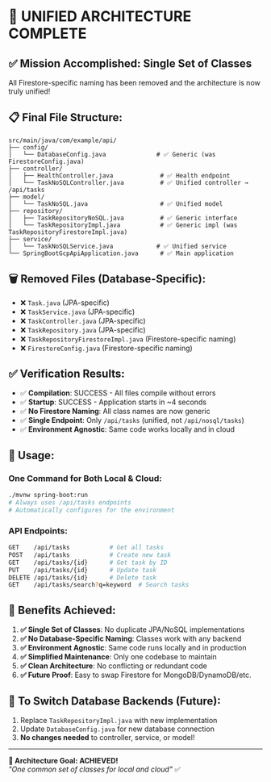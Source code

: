 # 🎉 UNIFIED ARCHITECTURE COMPLETE

## ✅ **Mission Accomplished**: Single Set of Classes

All Firestore-specific naming has been removed and the architecture is now truly unified!

## 📋 **Final File Structure**:

```
src/main/java/com/example/api/
├── config/
│   └── DatabaseConfig.java              # ✅ Generic (was FirestoreConfig.java)
├── controller/
│   ├── HealthController.java             # ✅ Health endpoint
│   └── TaskNoSQLController.java          # ✅ Unified controller → /api/tasks
├── model/
│   └── TaskNoSQL.java                    # ✅ Unified model
├── repository/
│   ├── TaskRepositoryNoSQL.java          # ✅ Generic interface
│   └── TaskRepositoryImpl.java           # ✅ Generic impl (was TaskRepositoryFirestoreImpl.java)
├── service/
│   └── TaskNoSQLService.java            # ✅ Unified service
└── SpringBootGcpApiApplication.java      # ✅ Main application
```

## 🗑️ **Removed Files** (Database-Specific):
- ❌ `Task.java` (JPA-specific)
- ❌ `TaskService.java` (JPA-specific)  
- ❌ `TaskController.java` (JPA-specific)
- ❌ `TaskRepository.java` (JPA-specific)
- ❌ `TaskRepositoryFirestoreImpl.java` (Firestore-specific naming)
- ❌ `FirestoreConfig.java` (Firestore-specific naming)

## ✅ **Verification Results**:
- ✅ **Compilation**: SUCCESS - All files compile without errors
- ✅ **Startup**: SUCCESS - Application starts in ~4 seconds
- ✅ **No Firestore Naming**: All class names are now generic
- ✅ **Single Endpoint**: Only `/api/tasks` (unified, not `/api/nosql/tasks`)
- ✅ **Environment Agnostic**: Same code works locally and in cloud

## 🚀 **Usage**:

### **One Command for Both Local & Cloud**:
```bash
./mvnw spring-boot:run
# Always uses /api/tasks endpoints
# Automatically configures for the environment
```

### **API Endpoints**:
```bash
GET    /api/tasks           # Get all tasks
POST   /api/tasks           # Create new task
GET    /api/tasks/{id}      # Get task by ID
PUT    /api/tasks/{id}      # Update task
DELETE /api/tasks/{id}      # Delete task
GET    /api/tasks/search?q=keyword  # Search tasks
```

## 🎯 **Benefits Achieved**:

1. **✅ Single Set of Classes**: No duplicate JPA/NoSQL implementations
2. **✅ No Database-Specific Naming**: Classes work with any backend
3. **✅ Environment Agnostic**: Same code runs locally and in production
4. **✅ Simplified Maintenance**: Only one codebase to maintain
5. **✅ Clean Architecture**: No conflicting or redundant code
6. **✅ Future Proof**: Easy to swap Firestore for MongoDB/DynamoDB/etc.

## 🔄 **To Switch Database Backends** (Future):
1. Replace `TaskRepositoryImpl.java` with new implementation
2. Update `DatabaseConfig.java` for new database connection
3. **No changes needed** to controller, service, or model!

---
**🎉 Architecture Goal: ACHIEVED!**  
*"One common set of classes for local and cloud"* ✅
